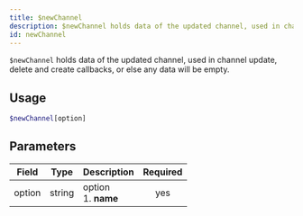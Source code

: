 ```yaml
---
title: $newChannel 
description: $newChannel holds data of the updated channel, used in channel update, delete and create callbacks, or else any data will be empty.
id: newChannel
---
```


`$newChannel` holds data of the updated channel, used in channel update, delete and create callbacks, or else any data will be empty.

## Usage

```php
$newChannel[option]
```

## Parameters 


| Field     | Type    | Description                                        | Required |
|-----------|---------|----------------------------------------------------| :------: |
| option    | string  | option <br /> 1. **name**                            | yes      |
